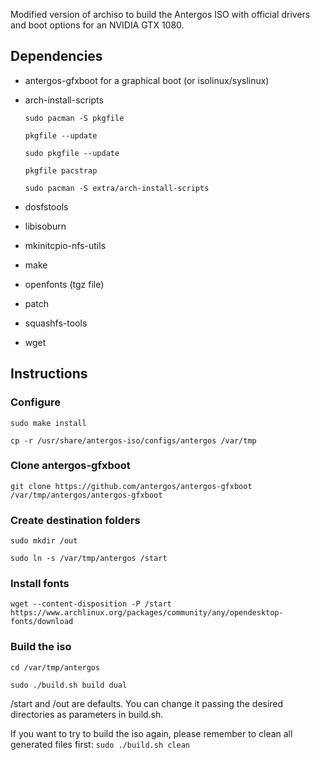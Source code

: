 Modified version of archiso to build the Antergos ISO with official drivers and boot options for an NVIDIA GTX 1080.

## Dependencies ##

- antergos-gfxboot for a graphical boot (or isolinux/syslinux)

- arch-install-scripts

    `sudo pacman -S pkgfile`

    `pkgfile --update`

    `sudo pkgfile --update`

    `pkgfile pacstrap`

    `sudo pacman -S extra/arch-install-scripts`


- dosfstools
- libisoburn
- mkinitcpio-nfs-utils
- make
- openfonts (tgz file)
- patch
- squashfs-tools
- wget

## Instructions ##

### Configure

`sudo make install`

`cp -r /usr/share/antergos-iso/configs/antergos /var/tmp`

### Clone antergos-gfxboot 

`git clone https://github.com/antergos/antergos-gfxboot /var/tmp/antergos/antergos-gfxboot`

### Create destination folders

`sudo mkdir /out`

`sudo ln -s /var/tmp/antergos /start`

### Install fonts

`wget --content-disposition -P /start https://www.archlinux.org/packages/community/any/opendesktop-fonts/download`

### Build the iso
 
`cd /var/tmp/antergos`

`sudo ./build.sh build dual`
 
/start and /out are defaults. You can change it passing the desired directories as parameters in build.sh.

If you want to try to build the iso again, please remember to clean all generated files first: `sudo ./build.sh clean`
